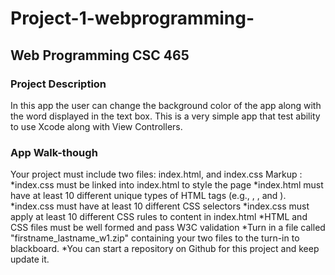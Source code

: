 # Project-1-webprogramming-


## Web Programming CSC 465 

### Project Description
   In this app the user can change the background color of the app along with the word displayed in the text box. This is a very simple app that test ability to use Xcode along with View Controllers.

### App Walk-though
Your project must include two files: index.html, and index.css
 Markup :
      *index.css must be linked into index.html to style the page
      *index.html must have at least 10 different unique types of HTML tags (e.g., <html>, <head>, and <body>).
      *index.css must have at least 10 different CSS selectors
      *index.css must apply at least 10 different CSS rules to content in index.html
      *HTML and CSS files must be well formed and pass W3C validation
      *Turn in a file called "firstname_lastname_w1.zip" containing your two files to the turn-in to blackboard.
      *You can start a repository on Github for this project and keep update it.

